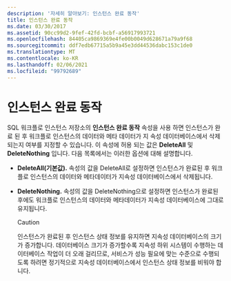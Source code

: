 ```yaml
---
description: '자세히 알아보기: 인스턴스 완료 동작'
title: 인스턴스 완료 동작
ms.date: 03/30/2017
ms.assetid: 90cc99d2-9fef-42fd-bcbf-a56917993721
ms.openlocfilehash: 84405ca9869369e4fe00b0049d628671a79a9f68
ms.sourcegitcommit: ddf7edb67715a5b9a45e3dd44536dabc153c1de0
ms.translationtype: MT
ms.contentlocale: ko-KR
ms.lasthandoff: 02/06/2021
ms.locfileid: "99792689"
---
```

# <a name="instance-completion-action"></a>인스턴스 완료 동작

SQL 워크플로 인스턴스 저장소의 **인스턴스 완료 동작** 속성을 사용 하면 인스턴스가 완료 된 후 워크플로 인스턴스의 데이터와 메타 데이터가 지 속성 데이터베이스에서 삭제 되는지 여부를 지정할 수 있습니다. 이 속성에 허용 되는 값은 **DeleteAll** 및 **DeleteNothing** 입니다. 다음 목록에서는 이러한 옵션에 대해 설명합니다.

- **DeleteAll(기본값).** 속성의 값을 DeleteAll로 설정하면 인스턴스가 완료된 후 워크플로 인스턴스의 데이터와 메타데이터가 지속성 데이터베이스에서 삭제됩니다.

- **DeleteNothing.** 속성의 값을 DeleteNothing으로 설정하면 인스턴스가 완료된 후에도 워크플로 인스턴스의 데이터와 메타데이터가 지속성 데이터베이스에 그대로 유지됩니다.

  > [!CAUTION]
  > 인스턴스가 완료된 후 인스턴스 상태 정보를 유지하면 지속성 데이터베이스의 크기가 증가합니다. 데이터베이스 크기가 증가할수록 지속성 하위 시스템이 수행하는 데이터베이스 작업이 더 오래 걸리므로, 서비스가 성능 필요에 맞는 수준으로 수행되도록 하려면 정기적으로 지속성 데이터베이스에서 인스턴스 상태 정보를 비워야 합니다.
